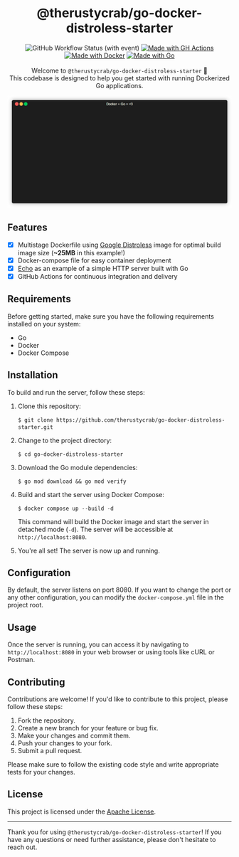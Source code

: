 <h1 align="center">@therustycrab/go-docker-distroless-starter</h1>
<p align="center">
    <img alt="GitHub Workflow Status (with event)" src="https://img.shields.io/github/actions/workflow/status/therustycrab/go-docker-server-starter/docker-build-test.yml">
    <a href="https://github.com/features/actions" title="Go to GitHub Actions homepage"><img src="https://img.shields.io/badge/CI-GitHub_Actions-blue?logo=github-actions&logoColor=white" alt="Made with GH Actions"></a>
    <a href="https://www.docker.com/" title="Go to Docker homepage"><img src="https://img.shields.io/badge/Made_with-Docker-blue?logo=docker&logoColor=white" alt="Made with Docker"></a>
    <a href="https://golang.org" title="Go to Go homepage"><img src="https://img.shields.io/badge/Go-1.20-blue?logo=go&logoColor=white" alt="Made with Go"></a>
    <br><br>
    Welcome to <code>@therustycrab/go-docker-distroless-starter</code> 🚀<br>
    This codebase is designed to help you get started with running Dockerized Go applications.
</p>

![Preview GIF](preview.gif)

## Features

- [x] Multistage Dockerfile using [Google Distroless](https://github.com/GoogleContainerTools/distroless) image for optimal build image size (**~25MB** in this example!)
- [x] Docker-compose file for easy container deployment
- [x] [Echo](https://github.com/labstack/echo) as an example of a simple HTTP server built with Go
- [x] GitHub Actions for continuous integration and delivery

## Requirements

Before getting started, make sure you have the following requirements installed on your system:

- Go
- Docker
- Docker Compose

## Installation

To build and run the server, follow these steps:

1. Clone this repository:

   ```shell
   $ git clone https://github.com/therustycrab/go-docker-distroless-starter.git
   ```

2. Change to the project directory:

   ```shell
   $ cd go-docker-distroless-starter
   ```

3. Download the Go module dependencies:

   ```shell
   $ go mod download && go mod verify
   ```

4. Build and start the server using Docker Compose:

   ```shell
   $ docker compose up --build -d
   ```

   This command will build the Docker image and start the server in detached mode (`-d`). The server will be accessible at `http://localhost:8080`.

4. You're all set! The server is now up and running.

## Configuration

By default, the server listens on port 8080. If you want to change the port or any other configuration, you can modify the `docker-compose.yml` file in the project root.

## Usage

Once the server is running, you can access it by navigating to `http://localhost:8080` in your web browser or using tools like cURL or Postman.

## Contributing

Contributions are welcome! If you'd like to contribute to this project, please follow these steps:

1. Fork the repository.
2. Create a new branch for your feature or bug fix.
3. Make your changes and commit them.
4. Push your changes to your fork.
5. Submit a pull request.

Please make sure to follow the existing code style and write appropriate tests for your changes.

## License

This project is licensed under the [Apache License](LICENSE).

---

Thank you for using `@therustycrab/go-docker-distroless-starter`! If you have any questions or need further assistance, please don't hesitate to reach out.
